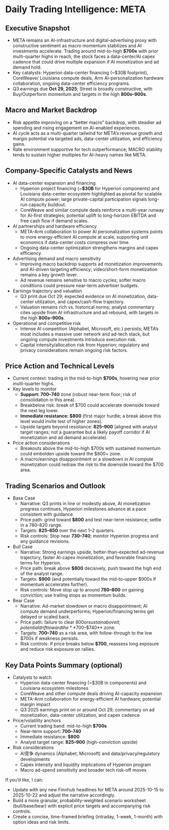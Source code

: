 # Daily Trading Intelligence: META

## Executive Snapshot
- META remains an AI-infrastructure and digital-advertising proxy with constructive sentiment as macro momentum stabilizes and AI investments accelerate. Trading around mid-to-high **$700s** with prior multi-quarter highs in reach, the stock faces a data-center/AI capex cadence that could drive multiple expansion if AI monetization and ad demand hold.
- Key catalysts: Hyperion data-center financing (~$30B footprint), CoreWeave/ Louisiana compute deals, Arm AI-personalization hardware collaboration, ongoing data-center efficiency programs.
- Q3 earnings due **Oct 29, 2025**; Street is broadly constructive, with Buy/Outperform momentum and targets in the high **$800s–$900s**.

## Macro and Market Backdrop
- Risk appetite improving on a “better macro” backdrop, with steadier ad spending and rising engagement on AI-enabled experiences.
- AI cycle acts as a multi-quarter tailwind for META’s revenue growth and margin potential via targeted ads, data-center utilization, and efficiency gains.
- Rate environment supportive for tech outperformance; MACRO stability tends to sustain higher multiples for AI-heavy names like META.

## Company-Specific Catalysts and News
- AI data-center expansion and financing
  - Hyperion project financing (~**$30B** for Hyperion components) and Louisiana data-center ecosystem highlighted as pivotal for scalable AI compute power; large private-capital participation signals long-run capacity buildout.
  - CoreWeave and similar compute deals reinforce a multi-year runway for AI-first strategies; potential uplift to long-horizon EBITDA and free cash flow if demand scales.
- AI partnerships and hardware efficiency
  - META-Arm collaboration to power AI personalization systems points to more energy-efficient AI compute at scale, supporting unit economics if data-center costs compress over time.
  - Ongoing data-center optimization strengthens margins and capex efficiency.
- Advertising demand and macro sensitivity
  - Improving macro backdrop supports ad monetization improvements and AI-driven targeting efficiency; video/short-form monetization remains a key growth lever.
  - Ad revenue remains sensitive to macro cycles; softer macro conditions could pressure near-term advertiser budgets.
- Earnings trajectory and valuation
  - Q3 print due Oct 29; expected evidence on AI monetization, data-center utilization, and capex/cash-flow trajectory.
  - Valuation remains rich vs. historical norms; analyst commentary cites upside from AI infrastructure and ad rebound, with targets in the high **$800s–$900s**.
- Operational and competitive risk
  - Intense AI competition (Alphabet, Microsoft, etc.) persists; META’s moat includes a massive user network and ad-tech stack, but ongoing compute investments introduce execution risk.
  - Capital intensity/allocation risk from Hyperion; regulatory and privacy considerations remain ongoing risk factors.

## Price Action and Technical Levels
- Current context: trading in the mid-to-high **$700s**, hovering near prior multi-quarter highs.
- Key levels to monitor
  - **Support: $700–$740** zone (robust near-term floor; risk of consolidation in this area).
  - Breakbelow risk: break of $700 could accelerate downside toward the next leg lower.
  - **Immediate resistance: $800** (first major hurdle; a break above this level would invite test of higher zones).
  - Upside targets beyond resistance: **$825–$900** (aligned with analyst target ranges; not a guarantee but a likely payoff corridor if AI monetization and ad demand accelerate).
- Price action considerations
  - Breakouts above the mid-to-high $700s with sustained momentum could embolden upside toward the $800+ zone.
  - A macro/earnings disappointment or a slowdown in AI compute monetization could redraw the risk to the downside toward the $700 area.

## Trading Scenarios and Outlook
- Base Case
  - Narrative: Q3 prints in line or modestly above, AI monetization progress continues, Hyperion milestones advance at a pace consistent with guidance.
  - Price path: grind toward **$800** and test near-term resistance; settle in a $780–$820 range.
  - Targets: **$825–$850** over the next 1–2 quarters.
  - Risk controls: Stop near **$730–$740**; monitor Hyperion progress and any guidance revisions.
- Bull Case
  - Narrative: Strong earnings upside, better-than-expected ad-revenue trajectory, faster AI-capex monetization, and favorable financing terms for Hyperion.
  - Price path: break above **$800** decisively, push toward the high end of the analyst range.
  - Targets: **$900** (and potentially toward the mid-to-upper $900s if momentum accelerates further).
  - Risk controls: Move stop up to around **$780–$800** on gaining conviction; use trailing stops as momentum builds.
- Bear Case
  - Narrative: Ad-market slowdown or macro disappointment; AI compute demand underperforms; Hyperion/financing terms get delayed or scaled back.
  - Price path: failure to clear $800 or sustain above it; potential drift toward the **$700–$740** zone.
  - Targets: **$700–$740** as a risk area, with follow-through to the low $700s if weakness persists.
  - Risk controls: If price breaks below **$700**, reassess long exposure and reduce risk exposure on rallies.

## Key Data Points Summary (optional)
- Catalysts to watch
  - Hyperion data-center financing (~$30B in components) and Louisiana ecosystem milestones
  - CoreWeave and other compute deals driving AI-capacity expansion
  - META-Arm collaboration for energy-efficient AI hardware; potential margin impact
  - Q3 2025 earnings print on or around Oct 29; commentary on ad monetization, data-center utilization, and capex cadence
- Price/volatility anchors
  - Current trading band: mid-to-high **$700s**
  - Near-term support: **$700–$740**
  - Immediate resistance: **$800**
  - Analyst target range: **$825–$900** (high-conviction upside)
- Risk considerations
  - AI竞争 dynamics (Alphabet, Microsoft) and data/privacy/regulatory developments
  - Capex intensity and liquidity implications of Hyperion program
  - Macro ad-spend sensitivity and broader tech risk-off moves

If you’d like, I can:
- Update with any new Finnhub headlines for META around 2025-10-15 to 2025-10-22 and adjust the narrative accordingly.
- Build a more granular, probability-weighted scenario worksheet (bull/base/bear) with explicit price targets and accompanying risk controls.
- Create a concise, time-framed briefing (intraday, 1-week, 1-month) with option ideas and risk limits.